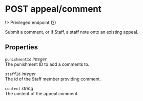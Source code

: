 # <span class="badge badge-light">POST</span> <span class="badge badge-light">appeal/comment</span>

!> Privileged endpoint ([?](privileged.md))

Submit a comment, or if Staff, a staff note onto an existing appeal.

## Properties

`punishmentId` *integer*  
The punishment ID to add a comments to.

`staffId` *integer*  
The id of the Staff member providing comment.

`content` *string*  
The content of the appeal comment.



